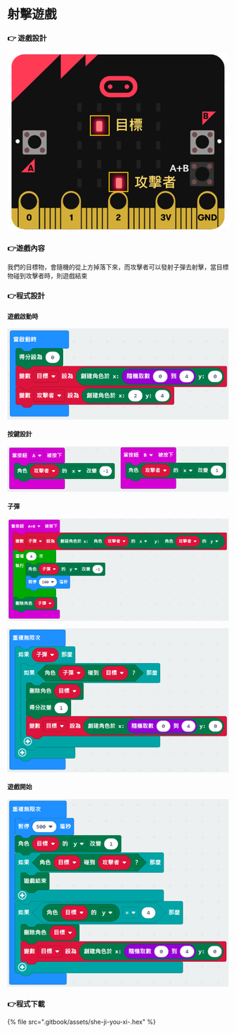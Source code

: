 # 射擊遊戲

### 👉 遊戲設計

![](.gitbook/assets/image%20%2827%29.png)

### 👉遊戲內容

我們的目標物，會隨機的從上方掉落下來，而攻擊者可以發射子彈去射擊，當目標物碰到攻擊者時，則遊戲結束

### 👉程式設計

#### 遊戲啟動時

![](.gitbook/assets/image%20%2816%29.png)

#### 按鍵設計

![](.gitbook/assets/image%20%2815%29.png)

#### 子彈

![](.gitbook/assets/image%20%2819%29.png)

![](.gitbook/assets/image%20%2820%29.png)

#### 遊戲開始

![](.gitbook/assets/image%20%2817%29.png)

### 👉程式下載

{% file src=".gitbook/assets/she-ji-you-xi-.hex" %}

